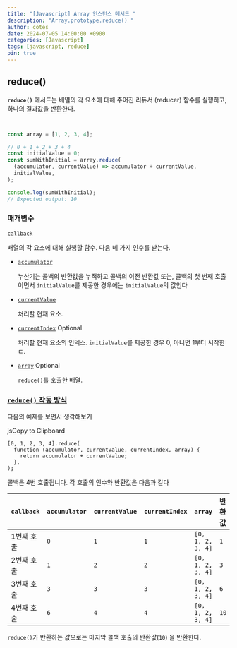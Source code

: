 ```yaml
---
title: "[Javascript] Array 인스턴스 메서드 "
description: "Array.prototype.reduce() "
author: cotes
date: 2024-07-05 14:00:00 +0900
categories: [Javascript]
tags: [javascript, reduce]  
pin: true
---
```






## reduce()

**`reduce()`** 메서드는 배열의 각 요소에 대해 주어진 리듀서 (reducer) 함수를 실행하고, 하나의 결과값을 반환한다.

``` javascript


const array = [1, 2, 3, 4];

// 0 + 1 + 2 + 3 + 4
const initialValue = 0;
const sumWithInitial = array.reduce(
  (accumulator, currentValue) => accumulator + currentValue,
  initialValue,
);

console.log(sumWithInitial);
// Expected output: 10

```



### 매개변수 

[`callback`](https://developer.mozilla.org/ko/docs/Web/JavaScript/Reference/Global_Objects/Array/reduce#callback)

배열의 각 요소에 대해 실행할 함수. 다음 네 가지 인수를 받는다.

- [`accumulator`](https://developer.mozilla.org/ko/docs/Web/JavaScript/Reference/Global_Objects/Array/reduce#accumulator)

  누산기는 콜백의 반환값을 누적하고 콜백의 이전 반환값 또는, 콜백의 첫 번째 호출이면서 `initialValue`를 제공한 경우에는 `initialValue`의 값인다

- [`currentValue`](https://developer.mozilla.org/ko/docs/Web/JavaScript/Reference/Global_Objects/Array/reduce#currentvalue)

  처리할 현재 요소.

- [`currentIndex`](https://developer.mozilla.org/ko/docs/Web/JavaScript/Reference/Global_Objects/Array/reduce#currentindex) Optional

  처리할 현재 요소의 인덱스. `initialValue`를 제공한 경우 0, 아니면 1부터 시작한ㄷ.

- [`array`](https://developer.mozilla.org/ko/docs/Web/JavaScript/Reference/Global_Objects/Array/reduce#array) Optional

  `reduce()`를 호출한 배열.



### [`reduce()` 작동 방식](https://developer.mozilla.org/ko/docs/Web/JavaScript/Reference/Global_Objects/Array/reduce#reduce_작동_방식)

다음의 예제를 보면서 생각해보기

jsCopy to Clipboard

```
[0, 1, 2, 3, 4].reduce(
  function (accumulator, currentValue, currentIndex, array) {
    return accumulator + currentValue;
  },
);
```

콜백은 4번 호출됩니다. 각 호출의 인수와 반환값은 다음과 같다

| `callback` | `accumulator` | `currentValue` | `currentIndex` | `array`           | 반환 값 |
| :--------- | :------------ | :------------- | :------------- | :---------------- | :------ |
| 1번째 호출 | `0`           | `1`            | `1`            | `[0, 1, 2, 3, 4]` | `1`     |
| 2번째 호출 | `1`           | `2`            | `2`            | `[0, 1, 2, 3, 4]` | `3`     |
| 3번째 호출 | `3`           | `3`            | `3`            | `[0, 1, 2, 3, 4]` | `6`     |
| 4번째 호출 | `6`           | `4`            | `4`            | `[0, 1, 2, 3, 4]` | `10`    |



`reduce()`가 반환하는 값으로는 마지막 콜백 호출의 반환값(`10`) 을 반환한다.